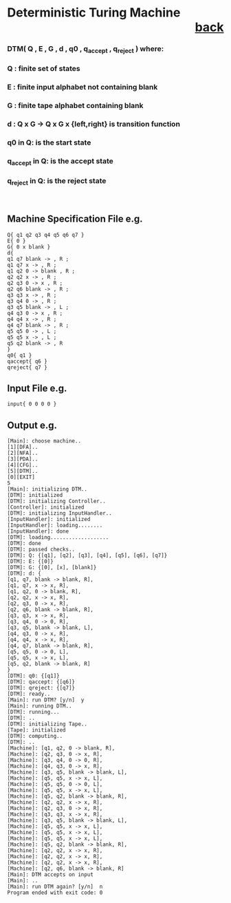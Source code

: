 # Deterministic Turing Machine           <div style="text-align: right">[back](https://github.com/andrewkuhl/Automata)</div>

### DTM( Q , E , G , d , q0 , q<sub>accept</sub> , q<sub>reject</sub> ) where:
### Q : finite set of states
### E : finite input alphabet not containing blank
### G : finite tape alphabet containing blank
### d : Q x G &rarr; Q x G x {left,right} is transition function
### q0 in Q: is the start state
### q<sub>accept</sub> in Q: is the accept state
### q<sub>reject</sub> in Q: is the reject state

<br>

## Machine Specification File e.g.
```
Q{ q1 q2 q3 q4 q5 q6 q7 }
E{ 0 }
G{ 0 x blank }
d{
q1 q7 blank -> , R ;
q1 q7 x -> , R ;
q1 q2 0 -> blank , R ;
q2 q2 x -> , R ;
q2 q3 0 -> x , R ;
q2 q6 blank -> , R ;
q3 q3 x -> , R ;
q3 q4 0 -> , R ;
q3 q5 blank -> , L ;
q4 q3 0 -> x , R ;
q4 q4 x -> , R ;
q4 q7 blank -> , R ;
q5 q5 0 -> , L ;
q5 q5 x -> , L ;
q5 q2 blank -> , R 
}
q0{ q1 }
qaccept{ q6 }
qreject{ q7 }
```

## Input File e.g.
```
input{ 0 0 0 0 }
```

## Output e.g.
```
[Main]: choose machine..
[1][DFA]..
[2][NFA]..
[3][PDA]..
[4][CFG]..
[5][DTM]..
[0][EXIT]
5
[Main]: initializing DTM..
[DTM]: initialized
[DTM]: initializing Controller..
[Controller]: initialized
[DTM]: initializing InputHandler..
[InputHandler]: initialized
[InputHandler]: loading........
[InputHandler]: done
[DTM]: loading...................
[DTM]: done
[DTM]: passed checks.. 
[DTM]: Q: {[q1], [q2], [q3], [q4], [q5], [q6], [q7]}
[DTM]: E: {[0]}
[DTM]: G: {[0], [x], [blank]}
[DTM]: d: {
[q1, q7, blank -> blank, R], 
[q1, q7, x -> x, R], 
[q1, q2, 0 -> blank, R], 
[q2, q2, x -> x, R], 
[q2, q3, 0 -> x, R], 
[q2, q6, blank -> blank, R], 
[q3, q3, x -> x, R], 
[q3, q4, 0 -> 0, R], 
[q3, q5, blank -> blank, L], 
[q4, q3, 0 -> x, R], 
[q4, q4, x -> x, R], 
[q4, q7, blank -> blank, R], 
[q5, q5, 0 -> 0, L], 
[q5, q5, x -> x, L], 
[q5, q2, blank -> blank, R]
}
[DTM]: q0: {[q1]}
[DTM]: qaccept: {[q6]}
[DTM]: qreject: {[q7]}
[DTM]: ready..
[Main]: run DTM? [y/n]  y
[Main]: running DTM..
[DTM]: running...
[DTM]: ..
[DTM]: initializing Tape..
[Tape]: initialized
[DTM]: computing..
[DTM]: ..
[Machine]: [q1, q2, 0 -> blank, R], 
[Machine]: [q2, q3, 0 -> x, R], 
[Machine]: [q3, q4, 0 -> 0, R], 
[Machine]: [q4, q3, 0 -> x, R], 
[Machine]: [q3, q5, blank -> blank, L], 
[Machine]: [q5, q5, x -> x, L], 
[Machine]: [q5, q5, 0 -> 0, L], 
[Machine]: [q5, q5, x -> x, L], 
[Machine]: [q5, q2, blank -> blank, R], 
[Machine]: [q2, q2, x -> x, R], 
[Machine]: [q2, q3, 0 -> x, R], 
[Machine]: [q3, q3, x -> x, R], 
[Machine]: [q3, q5, blank -> blank, L], 
[Machine]: [q5, q5, x -> x, L], 
[Machine]: [q5, q5, x -> x, L], 
[Machine]: [q5, q5, x -> x, L], 
[Machine]: [q5, q2, blank -> blank, R], 
[Machine]: [q2, q2, x -> x, R], 
[Machine]: [q2, q2, x -> x, R], 
[Machine]: [q2, q2, x -> x, R], 
[Machine]: [q2, q6, blank -> blank, R]
[Main]: DTM accepts on input
[Main]: ..
[Main]: run DTM again? [y/n]  n
Program ended with exit code: 0
```
